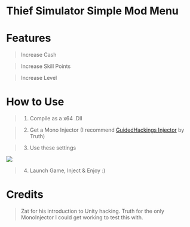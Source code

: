 <h1>Thief Simulator Simple Mod Menu</h1>

# Features
> Increase Cash

> Increase Skill Points

> Increase Level



# How to Use
> 1) Compile as a x64 .Dll


> 2) Get a Mono Injector (I recommend <a href="https://guidedhacking.com/resources/guided-hacking-dll-mono-injector.22/">GuidedHackings Injector</a> by Truth)


> 3) Use these settings

<img src="https://i.ibb.co/rsbtt0Q/11111.png">


> 4) Launch Game, Inject & Enjoy :)



# Credits
> Zat for his introduction to Unity hacking.
> Truth for the only MonoInjector I could get working to test this with.
